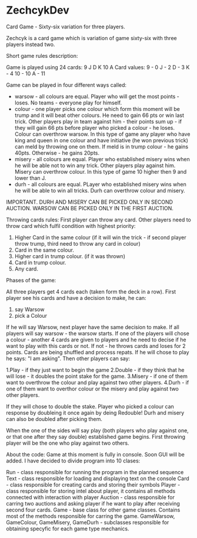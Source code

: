 # ZechcykDev
Card Game - Sixty-six variation for three players.

Zechcyk is a card game which is variation of game sixty-six with three players instead two.

Short game rules description:

Game is played using 24 cards: 9 J D K 10 A
Card values:
9 - 0       J - 2       D - 3      K - 4      10 - 10       A - 11

Game can be played in four different ways called: 
- warsow - all colours are equal. Player who will get the most points - loses. No teams - everyone play for himself.
- colour - one player picks one colour which form this moment will be trump and it will beat other colours. He
           need to gain 66 pts or win last trick. Other players play in team against him - their points sum up - if they will
           gain 66 pts before player who picked a colour - he loses. Colour can overthrow warsow.
           In this type of game any player who have king and queen in one colour and have initiative
           (he won previous trick) can meld by throwing one on them. If meld is in trump colour - he gains 40pts.
           Otherwise - he gains 20pts.
- misery - all colours are equal. Player who established misery wins when he will be able not to win any trick. Other players play
           against him. Misery can overthrow colour. In this type of game 10 higher then 9 and lower than J.
- durh   - all colours are equal. PLayer who established misery wins when he will be able to win all tricks.
           Durh can overthrow colour and misery.
           
IMPORTANT. DURH AND MISERY CAN BE PICKED ONLY IN SECOND AUCTION. WARSOW CAN BE PICKED ONLY IN THE FIRST AUCTION.

Throwing cards rules:
First player can throw any card. Other players need to throw card which fulfil condition with highest priority:
1. Higher Card in the same colour (if it will win the trick - if second player throw trump, third need to throw any card in colour)
2. Card in the same colour.
3. Higher card in trump colour. (if it was thrown)
4. Card in trump colour.
5. Any card.

Phases of the game:

All three players get 4 cards each (taken form the deck in a row). 
First player see his cards and have a decision to make, he can:
1. say Warsow
2. pick a Colour

If he will say Warsow, next player have the same decision to make. If all players will say warsow - the warsow starts.
If one of the players will chose a colour - another 4 cards are given to players and he need to decise if
he want to play with this cards or not. If not - he throws cards and loses for 2 points. Cards are being shuffled and process repats.
If he will chose to play he says: "I am asking". Then other players can say:

1.Play - if they just want to begin the game
2.Double - if they think that he will lose - it doubles the point stake for the game.
3.Misery - if one of them want to overthrow the colour and play against two other players.
4.Durh - if one of them want to overthor colour or the misery and play against two other players.

If they will chose to double the stake. Player who picked a colour can response by doubleing it once again by deing Redouble!
Durh and misery can also be doubled after picking them.

When the one of the sides will say play (both players who play against one, or that one after they say double) established game begins.
First throwing player will be the one who play against two others.


About the code:
Game at this moment is fully in console. Soon GUI will be added.
I have decided to divide program into 10 clases:

Run - class responsible for running the program in the planned sequence
Text - class responsible for loading and displaying text on the console
Card - class responsible for creating cards and storing their symbols
Player - class responsible for storing intel about player, it contains all methods connected with interaction with player
Auction - class responsible for carring two auctions and asking player if he want to play after receiving second four cards.
Game - base class for other game classes. Contains most of the methods responsible for carring the game.
GameWarsow, GameColour, GameMisery, GameDurh - subclasses responsible for obtaining specyfic for each game type mechanics.






